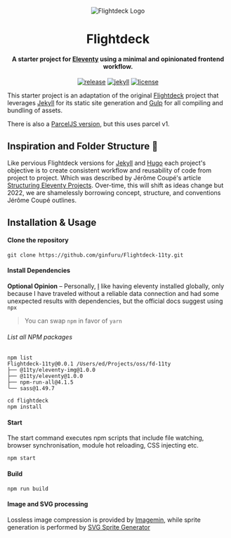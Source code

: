 <div align="center">
<p><img src="https://d.pr/free/i/FDUErn+" alt="Flightdeck Logo"></p>
<h1>Flightdeck</h1>
<h4>A starter project for <a href="https://www.11ty.dev/">Eleventy</a> using a minimal and opinionated frontend workflow.</h4>

[![release](https://img.shields.io/github/release/ginfuru/Flightdeck.svg?style=for-the-badge&logo=github&logoColor=white&colorA=101119&colorB=6D57FF)](https://github.com/ginfuru/Flightdeck-11ty/releases/latest) [![jekyll](https://img.shields.io/badge/Jekyll-v3.36+-373277.svg?style=for-the-badge&logo=jekyll&logoColor=white&colorA=101119&colorB=7273D6)](https://github.com/11ty/eleventy/releases/latest) [![license](https://img.shields.io/badge/License-MIT-373277.svg?style=for-the-badge&l&logoColor=white&colorA=101119&colorB=42557B)](https://github.com/ginfuru/Flightdeck/blob/master/LICENSE)

</div>

This starter project is an adaptation of the original [Flightdeck](https://github.com/flight-deck/Flightdeck) project that leverages [Jekyll](https://jekyllrb.com/) for its static site generation and [Gulp](https://gulpjs.com/) for all compiling and bundling of assets.

There is also a [ParcelJS version](https://github.com/flight-deck/flightdeck-jekyll-parcel), but this uses parcel v1.

## Inspiration and Folder Structure 🤔

Like pervious Flightdeck versions for [Jekyll](https://github.com/flight-deck/Flightdeck-Jekyll/) and [Hugo](https://github.com/flight-deck/Flightdeck-Hugo) each project's objective is to create consistent workflow and reusability of code from project to project. Which was described by Jérôme Coupé's article [Structuring Eleventy Projects](https://www.webstoemp.com/blog/eleventy-projects-structure/). Over-time, this will shift as ideas change but 2022, we are shamelessly borrowing concept, structure, and conventions Jérôme Coupé outlines.

## Installation & Usage

#### Clone the repository

```shell
git clone https://github.com/ginfuru/Flightdeck-11ty.git
```

#### Install Dependencies

**Optional Opinion** – Personally, [I](https://github.cim/edheltzel) like having eleventy installed globally, only because I have traveled without a reliable data connection and had some unexpected results with dependencies, but the official docs suggest using `npx`

> You can swap `npm` in favor of `yarn`

###### List all NPM packages

```shell
npm list
Flightdeck-11ty@0.0.1 /Users/ed/Projects/oss/fd-11ty
├── @11ty/eleventy-img@1.0.0
├── @11ty/eleventy@1.0.0
├── npm-run-all@4.1.5
└── sass@1.49.7
```

```shell
cd flightdeck
npm install
```

#### Start

The start command executes npm scripts that include file watching, browser synchronisation, module hot reloading, CSS injecting etc.

```shell
npm start
```

#### Build

```shell
npm run build
```

#### Image and SVG processing

Lossless image compression is provided by [Imagemin](https://github.com/imagemin/imagemin), while sprite generation is performed by [SVG Sprite Generator](https://github.com/frexy/svg-sprite-generator)
